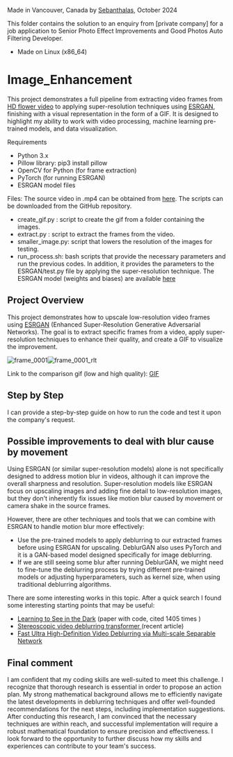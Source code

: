 Made in Vancouver, Canada by  [Sebanthalas](https://sites.google.com/view/sebanthalas), October 2024
 


This folder contains the solution to an enquiry from [private company] for a job application  to Senior Photo Effect Improvements and Good Photos Auto Filtering Developer.


* Made on Linux (x86_64)
 
# Image_Enhancement
This project demonstrates a full pipeline from extracting video frames from [HD flower video](https://youtu.be/4N8oOj_aue8?si=Xpd3pacA9njWu6sC) to applying super-resolution techniques using [ESRGAN](https://arxiv.org/pdf/1809.00219), finishing with a visual representation in the form of a GIF. It is designed to highlight my ability to work with video processing, machine learning pre-trained models, and data visualization.

Requirements

* Python 3.x
* Pillow library: pip3 install pillow
* OpenCV for Python (for frame extraction)
* PyTorch (for running ESRGAN)
* ESRGAN model files
  
Files:
The source video in .mp4 can be obtained from [here](https://drive.google.com/drive/folders/1X444iFtM6SDBYem50u-ZzUZTGaf84MdR?usp=sharing).
The scripts can be downloaded from the GitHub repository.
* create_gif.py : script to create the gif from a folder containing the images.
* extract.py : script to extract the frames from the video.
* smaller_image.py: script that lowers the resolution of the images for testing.
* run_process.sh: bash scripts that provide the necessary parameters and run the previous codes. In addition, it provides the parameters to the ESRGAN/test.py file by applying the super-resolution technique. The ESRGAN model (weights and biases) are available [here](https://huggingface.co/databuzzword/esrgan/resolve/main/RRDB_ESRGAN_x4.pth)

## Project Overview

This project demonstrates how to upscale low-resolution video frames using [ESRGAN](https://arxiv.org/pdf/1809.00219) (Enhanced Super-Resolution Generative Adversarial Networks). The goal is to extract specific frames from a video, apply super-resolution techniques to enhance their quality, and create a GIF to visualize the improvement.

![frame_0001](https://github.com/user-attachments/assets/253ceaaf-c232-434d-a615-1600fc7d46bf)![frame_0001_rlt](https://github.com/user-attachments/assets/75db13e4-1bd7-4b75-af8f-d552e10a6ea9) 

Link to the comparison gif (low and high quality): [GIF](https://drive.google.com/drive/folders/1X444iFtM6SDBYem50u-ZzUZTGaf84MdR?usp=sharing)

## Step by Step
 I can provide a step-by-step guide on how to run the code and test it upon the company's request.
 
## Possible improvements to deal with blur cause by movement

Using ESRGAN (or similar super-resolution models) alone is not specifically designed to address motion blur in videos, although it can improve the overall sharpness and resolution. Super-resolution models like ESRGAN focus on upscaling images and adding fine detail to low-resolution images, but they don't inherently fix issues like motion blur caused by movement or camera shake in the source frames.

However, there are other techniques and tools that we can combine with ESRGAN to handle motion blur more effectively:
 * Use the pre-trained models to apply deblurring to our extracted frames before using ESRGAN for upscaling.  DeblurGAN also uses PyTorch and it is a GAN-based model designed specifically for image deblurring.
 * If we are still seeing some blur after running DeblurGAN, we might need to fine-tune the deblurring process by trying different pre-trained models or adjusting hyperparameters, such as kernel size, when using traditional deblurring algorithms.

There are some interesting works in this topic. After a quick search I found some interesting starting points that may be useful:
* [Learning to See in the Dark](https://arxiv.org/abs/1805.01934) (paper with code, cited 1405 times )
* [Stereoscopic video deblurring transformer ](https://www.nature.com/articles/s41598-024-63860-9) (recent article)
* [Fast Ultra High-Definition Video Deblurring via Multi-scale Separable Network](https://link.springer.com/article/10.1007/s11263-023-01958-9)

## Final comment

I am confident that my coding skills are well-suited to meet this challenge. I recognize that thorough research is essential in order to propose an action plan. My strong mathematical background allows me to efficiently navigate the latest developments in deblurring techniques and offer well-founded recommendations for the next steps, including implementation suggestions. After conducting this research, I am convinced that the necessary techniques are within reach, and successful implementation will require a robust mathematical foundation to ensure precision and effectiveness. I look forward to the opportunity to further discuss how my skills and experiences can contribute to your team's success.







 
